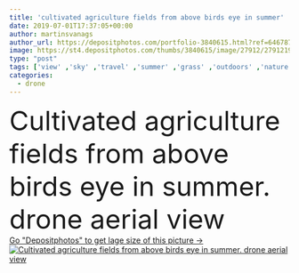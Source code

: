 ```yaml
---
title: 'cultivated agriculture fields from above birds eye in summer'
date: 2019-07-01T17:37:05+00:00
author: martinsvanags
author_url: https://depositphotos.com/portfolio-3840615.html?ref=64678756
image: https://st4.depositphotos.com/thumbs/3840615/image/27912/279121988/api_thumb_450.jpg?forcejpeg=true
type: "post"
tags: ['view' ,'sky' ,'travel' ,'summer' ,'grass' ,'outdoors' ,'nature' ,'water' ,'tree' ,'mountain' ,'river' ,'landscape' ,'house' ,'eye' ,'farm' ,'agriculture' ,'countryside' ,'stock' ,'hill' ,'grassland' ,'cultivated' ,'fields' ,'birds' ,'daylight' ,'aerial' ,'valley' ,'drone' ,'cropland' ,'no person' ]
categories: 
  - drone
---
```

<div aling="center">
            <font size="60"> Cultivated agriculture fields from above birds eye in summer. drone aerial view</font>   
</div>
<div>
    <a href='https://st4.depositphotos.com/thumbs/3840615/image/27912/279121988/api_thumb_450.jpg?forcejpeg=true?ref=64678756' target=_blank > Go "Depositphotos" to get lage size of this picture ->
        <img href='https://st4.depositphotos.com/thumbs/3840615/image/27912/279121988/api_thumb_450.jpg?forcejpeg=true?ref=64678756' src='https://st4.depositphotos.com/3840615/27912/i/950/depositphotos_279121988-stock-photo-cultivated-agriculture-fields-from-above.jpg?forcejpeg=true' alt='Cultivated agriculture fields from above birds eye in summer. drone aerial view' >
    </a>
</div>
